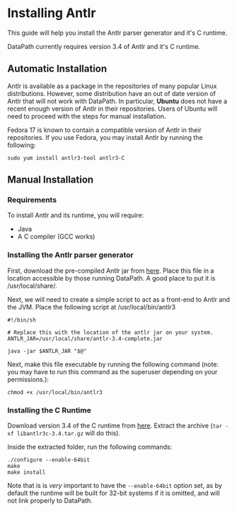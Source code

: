 # Installing Antlr #

This guide will help you install the Antlr parser generator and it's C runtime.

DataPath currently requires version 3.4 of Antlr and it's C runtime.

## Automatic Installation ##

Antlr is available as a package in the repositories of many popular Linux distributions. However, some distribution have an out of date version of Antlr that will not work with DataPath. In particular, **Ubuntu** does not have a recent enough version of Antlr in their repositories. Users of Ubuntu will need to proceed with the steps for manual installation.

Fedora 17 is known to contain a compatible version of Antlr in their repositories. If you use Fedora, you may install Antlr by running the following:

```
sudo yum install antlr3-tool antlr3-C
```

## Manual Installation ##

### Requirements ###

To install Antlr and its runtime, you will require:

  * Java
  * A C compiler (GCC works)

### Installing the Antlr parser generator ###

First, download the pre-compiled Antlr jar from [here](http://www.antlr.org/download/antlr-3.4-complete.jar). Place this file in a location accessible by those running DataPath. A good place to put it is /usr/local/share/.

Next, we will need to create a simple script to act as a front-end to Antlr and the JVM. Place the following script at /usr/local/bin/antlr3

```
#!/bin/sh

# Replace this with the location of the antlr jar on your system.
ANTLR_JAR=/usr/local/share/antlr-3.4-complete.jar

java -jar $ANTLR_JAR "$@"
```

Next, make this file executable by running the following command (note: you may have to run this command as the superuser depending on your permissions.):

```
chmod +x /usr/local/bin/antlr3
```

### Installing the C Runtime ###

Download version 3.4 of the C runtime from [here](http://www.antlr.org/download/C/libantlr3c-3.4.tar.gz). Extract the archive (`tar -xf libantlr3c-3.4.tar.gz` will do this).

Inside the extracted folder, run the following commands:

```
./configure --enable-64bit
make
make install
```

Note that is is _very_ important to have the `--enable-64bit` option set, as by default the runtime will be built for 32-bit systems if it is omitted, and will not link properly to DataPath.